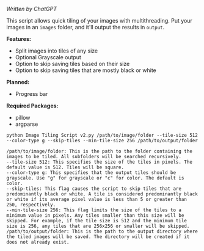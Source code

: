 *Written by ChatGPT*

This script allows quick tiling of your images with multithreading. Put your images in an `images` folder, and it'll output the results in `output`. 

**Features:**
* Split images into tiles of any size
* Optional Grayscale output
* Option to skip saving tiles based on their size
* Option to skip saving tiles that are mostly black or white

**Planned:**
* Progress bar

**Required Packages:**
* pillow
* argparse

`python Image Tiling Script v2.py /path/to/image/folder --tile-size 512 --color-type g --skip-tiles --min-tile-size 256 /path/to/output/folder`

    /path/to/image/folder: This is the path to the folder containing the images to be tiled. All subfolders will be searched recursively.
    --tile-size 512: This specifies the size of the tiles in pixels. The default value is 512. Tiles will be square.
    --color-type g: This specifies that the output tiles should be grayscale. Use "g" for grayscale or "c" for color. The default is color.
    --skip-tiles: This flag causes the script to skip tiles that are predominantly black or white. A tile is considered predominantly black or white if its average pixel value is less than 5 or greater than 250, respectively.
    --min-tile-size 256: This flag limits the size of the tiles to a minimum value in pixels. Any tiles smaller than this size will be skipped. For example, if the tile size is 512 and the minimum tile size is 256, any tiles that are 256x256 or smaller will be skipped.
    /path/to/output/folder: This is the path to the output directory where the tiled images will be saved. The directory will be created if it does not already exist.

